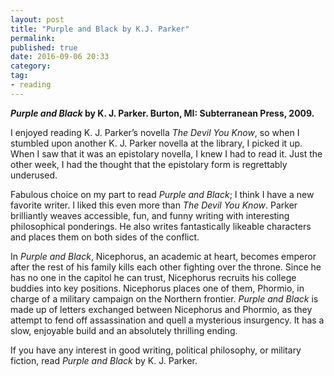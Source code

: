 ```yaml
---
layout: post
title: "Purple and Black by K.J. Parker"
permalink: 
published: true
date: 2016-09-06 20:33
category: 
tag: 
- reading
---
```


***Purple and Black* by K. J. Parker. Burton, MI: Subterranean Press, 2009.**

I enjoyed reading K. J. Parker’s novella *The Devil You Know*, so when I stumbled upon another K. J. Parker novella at the library, I picked it up. When I saw that it was an epistolary novella, I knew I had to read it. Just the other week, I had the thought that the epistolary form is regrettably underused.

Fabulous choice on my part to read *Purple and Black*; I think I have a new favorite writer. I liked this even more than *The Devil You Know*. Parker brilliantly weaves accessible, fun, and funny writing with interesting philosophical ponderings. He also writes fantastically likeable characters and places them on both sides of the conflict.

In *Purple and Black*, Nicephorus, an academic at heart, becomes emperor after the rest of his family kills each other fighting over the throne. Since he has no one in the capitol he can trust, Nicephorus recruits his college buddies into key positions. Nicephorus places one of them, Phormio, in charge of a military campaign on the Northern frontier. *Purple and Black* is made up of letters exchanged between Nicephorus and Phormio, as they attempt to fend off assassination and quell a mysterious insurgency. It has a slow, enjoyable build and an absolutely thrilling ending.

If you have any interest in good writing, political philosophy, or military fiction, read *Purple and Black* by K. J. Parker.
